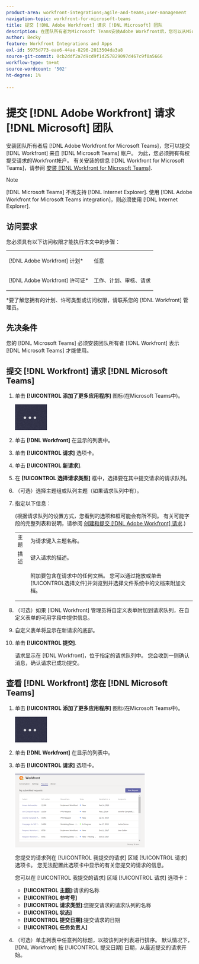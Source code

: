 ```yaml
---
product-area: workfront-integrations;agile-and-teams;user-management
navigation-topic: workfront-for-microsoft-teams
title: 提交 [!DNL Adobe Workfront] 请求 [!DNL Microsoft] 团队
description: 在团队所有者为Microsoft Teams安装Adobe Workfront后，您可以从Microsoft Teams帐户提交Workfront请求。 为此，您必须拥有有权提交请求的Workfront帐户。 有关安装Workfront for Microsoft Teams的信息，请参阅安装Workfront forMicrosoft Teams。
author: Becky
feature: Workfront Integrations and Apps
exl-id: 5975d773-eae6-44ae-8296-2013504da3a8
source-git-commit: 0cb2ddf2a7d9cd9f1d257829097d467c9f0a5666
workflow-type: tm+mt
source-wordcount: '502'
ht-degree: 1%

---
```


# 提交 [!DNL Adobe Workfront] 请求 [!DNL Microsoft] 团队

安装团队所有者后 [!DNL Adobe Workfront for Microsoft Teams]，您可以提交 [!DNL Workfront] 来自 [!DNL Microsoft Teams] 帐户。 为此，您必须拥有有权提交请求的Workfront帐户。 有关安装的信息 [!DNL Workfront for Microsoft Teams]，请参阅 [安装 [!DNL Workfront for Microsoft Teams]](../../workfront-integrations-and-apps/using-workfront-with-microsoft-teams/install-workfront-ms-teams.md).

>[!NOTE]
>
>[!DNL Microsoft Teams] 不再支持 [!DNL Internet Explorer]. 使用 [!DNL Adobe Workfront for Microsoft Teams integration]，则必须使用 [!DNL Internet Explorer].


## 访问要求

您必须具有以下访问权限才能执行本文中的步骤：

<table style="table-layout:auto"> 
 <col> 
 <col> 
 <tbody> 
  <tr> 
   <td role="rowheader">[!DNL Adobe Workfront] 计划*</td> 
   <td> <p>任意</p> </td> 
  </tr> 
  <tr> 
   <td role="rowheader">[!DNL Adobe Workfront] 许可证*</td> 
   <td> <p>工作、计划、审核、请求</p> </td> 
  </tr> 
 </tbody> 
</table>

&#42;要了解您拥有的计划、许可类型或访问权限，请联系您的 [!DNL Workfront] 管理员。

## 先决条件

您的 [!DNL Microsoft Teams] 必须安装团队所有者 [!DNL Workfront] 表示 [!DNL Microsoft Teams] 才能使用。

## 提交 [!DNL Workfront] 请求 [!DNL Microsoft Teams]

1. 单击 **[!UICONTROL 添加了更多应用程序]** 图标(在Microsoft Teams中)。

   ![](assets/ms-teams-more-added-apps-icon.png)

1. 单击 **[!DNL Workfront]** 在显示的列表中。
1. 单击 **[!UICONTROL 请求]** 选项卡。
1. 单击 **[!UICONTROL 新请求]**.
1. 在 **[!UICONTROL 选择请求类型]** 框中，选择要在其中提交请求的请求队列。
1. （可选）选择主题组或队列主题（如果请求队列中有）。
1. 指定以下信息：

   (根据请求队列的设置方式，您看到的选项和框可能会有所不同。 有关可能字段的完整列表和说明，请参阅 [创建和提交 [!DNL Adobe Workfront] 请求](../../manage-work/requests/create-requests/create-submit-requests.md).)

   <table style="table-layout:auto"> 
    <col> 
    <col> 
    <tbody> 
     <tr> 
      <td role="rowheader">主题</td> 
      <td>为请求键入主题名称。</td> 
     </tr> 
     <tr> 
      <td role="rowheader">描述</td> 
      <td>键入请求的描述。</td> 
     </tr> 
     <tr> 
      <td role="rowheader"> </td> 
      <td> <p>附加要包含在请求中的任何文档。 您可以通过拖放或单击[!UICONTROL选择文件]并浏览到并选择文件系统中的文档来附加文档。</p> </td> 
     </tr> 
    </tbody> 
   </table>

1. （可选）如果 [!DNL Workfront] 管理员将自定义表单附加到请求队列，在自定义表单的可用字段中提供信息。
1. 自定义表单将显示在新请求的底部。
1. 单击 **[!UICONTROL 提交]**.

   请求显示在 [!DNL Workfront]，位于指定的请求队列中。 您会收到一则确认消息，确认请求已成功提交。

## 查看 [!DNL Workfront] 您在 [!DNL Microsoft Teams]

1. 单击 **[!UICONTROL 添加了更多应用程序]** 图标(在Microsoft Teams中)。

   ![](assets/ms-teams-more-added-apps-icon.png)

1. 单击 **[!DNL Workfront]** 在显示的列表中。
1. 单击 **[!UICONTROL 请求]** 选项卡。

   ![](assets/ms-teams-requests-page-with-count-350x198.png)

   您提交的请求列在 [!UICONTROL 我提交的请求] 区域 [!UICONTROL 请求] 选项卡。 您无法配置此选项卡中显示的有关您提交的请求的信息。

   您可以在 [!UICONTROL 我提交的请求] 区域 [!UICONTROL 请求] 选项卡：

   * **[!UICONTROL 主题]**:请求的名称
   * **[!UICONTROL 参考号]**
   * **[!UICONTROL 请求类型]**:您提交请求的请求队列的名称
   * **[!UICONTROL 状态]**
   * **[!UICONTROL 提交日期]**:提交请求的日期
   * **[!UICONTROL 任务负责人]**

1. （可选）单击列表中任意列的标题，以按该列对列表进行排序。 默认情况下， [!DNL Workfront] 按 [!UICONTROL 提交日期] 日期，从最近提交的请求开始。
